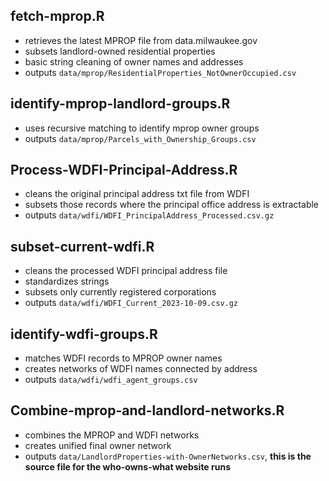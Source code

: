 ## fetch-mprop.R

* retrieves the latest MPROP file from data.milwaukee.gov
* subsets landlord-owned residential properties
* basic string cleaning of owner names and addresses
* outputs `data/mprop/ResidentialProperties_NotOwnerOccupied.csv`

## identify-mprop-landlord-groups.R

* uses recursive matching to identify mprop owner groups
* outputs `data/mprop/Parcels_with_Ownership_Groups.csv`

## Process-WDFI-Principal-Address.R

* cleans the original principal address txt file from WDFI
* subsets those records where the principal office address is extractable
* outputs `data/wdfi/WDFI_PrincipalAddress_Processed.csv.gz`

## subset-current-wdfi.R

* cleans the processed WDFI principal address file
* standardizes strings
* subsets only currently registered corporations
* outputs `data/wdfi/WDFI_Current_2023-10-09.csv.gz`

## identify-wdfi-groups.R

* matches WDFI records to MPROP owner names
* creates networks of WDFI names connected by address
* outputs `data/wdfi/wdfi_agent_groups.csv`

## Combine-mprop-and-landlord-networks.R

* combines the MPROP and WDFI networks
* creates unified final owner network
* outputs `data/LandlordProperties-with-OwnerNetworks.csv`, **this is the source file for the who-owns-what website runs**
